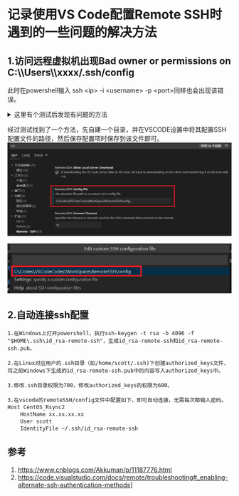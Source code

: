 # **记录使用VS Code配置Remote SSH时遇到的一些问题的解决方法**

## **1.访问远程虚拟机出现Bad owner or permissions on C:\\\Users\\\xxxx/.ssh/config**

此时在powershell输入 ssh \<ip> -i \<username> -p \<port>同样也会出现该错误。

<details>

<summary>这里有个测试后发现有问题的方法</summary>

首先找到报错提示的.ssh目录，然后对该目录进行操作，如图所示：
<img src=images/02/p1.png/>
<img src=images/02/p2.png/>

    选择完添加的用户后，一路确认就可以。在确认到图中所示地方时可以选择权限，这里我全勾上了，省的在使用Remote SSH时受到什么影响。

<img src=images/02/p3.png/>
后续发现上面的方法存在问题，由于没有给普通用户赋予权限，会导致无法读取配置，但增加普通用户后又会报错。

</details>

经过测试找到了一个方法，先自建一个目录，并在VSCODE设置中将其配置SSH配置文件的路径，然后保存配置项时保存到该文件即可。
![p4](images/02/p4.png)

![p5](images/02/p5.png)

## **2.自动连接ssh配置**

    1.在Windows上打开powershell，执行ssh-keygen -t rsa -b 4096 -f "$HOME\.ssh\id_rsa-remote-ssh"，生成id_rsa-remote-ssh和id_rsa-remote-ssh.pub。

    2.在Linux对应用户的.ssh目录（如/home/scott/.ssh)下创建authorized_keys文件，将之前Windows下生成的id_rsa-remote-ssh.pub中的内容写入authorized_keys中。

    3.修改.ssh目录权限为700，修改authorized_keys的权限为600。

    3.在vscode的remoteSSH/config文件中配置如下，即可自动连接，无需每次都输入密码。
    Host CentOS_Rsync2
        HostName xx.xx.xx.xx
        User scott
        IdentityFile ~/.ssh/id_rsa-remote-ssh

## 参考

1. <https://www.cnblogs.com/Akkuman/p/11187776.html>
2. <https://code.visualstudio.com/docs/remote/troubleshooting#_enabling-alternate-ssh-authentication-methods]>
